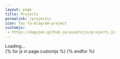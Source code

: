 ```yaml
---
layout: page
title: Projects
permalink: /projects/
icon: fas fa-diagram-project
customjs:
 - https://dogujen.github.io/assets/js/projects.js
---
```



<div id="repo-container" class="d-flex flex-column gap-3">
  <div class="card p-3">Loading...</div>
</div>
{% for js in page.customjs %}
<script async type="text/javascript" src="{{ js }}"></script>
{% endfor %}